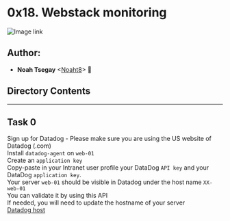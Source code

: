 # 0x18. Webstack monitoring

![Image link](https://s3.amazonaws.com/intranet-projects-files/holbertonschool-sysadmin_devops/281/hb3pAsO.png)

## Author:
* **Noah Tsegay** <[Noaht8](https://github.com/Noaht8)>  &#128511;

## Directory Contents
___

## Task 0

Sign up for Datadog - Please make sure you are using the US website of Datadog (.com)<br>
Install ```datadog-agent``` on ```web-01```<br>
Create an ```application key```<br>
Copy-paste in your Intranet user profile your DataDog ```API key``` and your DataDog ```application key```.<br>
Your server ```web-01``` should be visible in Datadog under the host name ```XX-web-01```<br>
    You can validate it by using this API<br>
    If needed, you will need to update the hostname of your server<br>
[Datadog host](Task_0.jpg)
